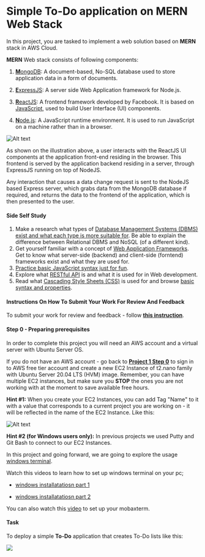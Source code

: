 # Simple To-Do application on MERN Web Stack 

In this project, you are tasked to implement a web solution based on **MERN** stack in AWS Cloud.

**MERN** Web stack consists of following components:

1. [**M**ongoDB](https://www.mongodb.com): A document-based, No-SQL database used to store application data in a form of documents.

2. [**E**xpressJS](https://expressjs.com): A server side Web Application framework for Node.js.

3. [**R**eactJS](https://reactjs.org): A frontend framework developed by Facebook. It is based on [JavaScript](https://www.javascript.com), used to build User Interface (UI) components.

4. [**N**ode.js](https://nodejs.org/en/): A JavaScript runtime environment. It is used to run JavaScript on a machine rather than in a browser.

![Alt text](https://darey.io/wp-content/uploads/2021/02/MERN-stack.png "MERN STACK")


As shown on the illustration above, a user interacts with the ReactJS UI components at the application front-end residing in the browser. This frontend is served by the application backend residing in a server, through ExpressJS running on top of NodeJS.

Any interaction that causes a data change request is sent to the NodeJS based Express server, which grabs data from the MongoDB database if required, and returns the data to the frontend of the application, which is then presented to the user.

#### Side Self Study

1. Make a research what types of [Database Management Systems (DBMS) exist and what each type is more suitable for](https://www.alooma.com/blog/types-of-modern-databases). Be able to explain the difference between Relational DBMS and NoSQL (of a different kind).
2. Get yourself familiar with a concept of [Web Application Frameworks](https://en.wikipedia.org/wiki/Web_framework). Get to know what server-side (backend) and client-side (forntend) frameworks exist and what they are used for.
3. [Practice basic JavaScript syntax just for fun](https://www.w3schools.com/js/js_intro.asp).
4. Explore what [RESTful API](https://restfulapi.net) is and what it is used for in Web development.
5. Read what [Cascading Style Sheets (CSS)](https://en.wikipedia.org/wiki/CSS) is used for and browse [basic syntax and properties](https://www.w3schools.com/css/css_intro.asp).

#### Instructions On How To Submit Your Work For Review And Feedback

To submit your work for review and feedback - follow [**this instruction**](https://starter-pbl.darey.io/en/latest/submission.html).

#### Step 0 - Preparing prerequisites

In order to complete this project you will need an AWS account and a virtual server with Ubuntu Server OS.

If you do not have an AWS account - go back to **[Project 1 Step 0](https://starter-pbl.darey.io/en/latest/project1.html)** to sign in to AWS free tier account and create a new EC2 Instance of t2.nano family with Ubuntu Server 20.04 LTS (HVM) image. Remember, you can have multiple EC2 instances, but make sure you **STOP** the ones you are not working with at the moment to save available free hours.

**Hint #1:** When you create your EC2 Instances, you can add Tag "Name" to it with a value that corresponds to a current project you are working on - it will be reflected in the name of the EC2 Instance. Like this:

![Alt text](https://darey.io/wp-content/uploads/2021/02/EC2_tag.png "EC2 Tag")


**Hint #2 (for Windows users only):** In previous projects we used Putty and Git Bash to connect to our EC2 Instances. 

In this project and going forward, we are going to explore the usage [windows terminal](https://docs.microsoft.com/en-us/windows/terminal/install).

Watch this videos to learn how to set up windows terminal on your pc;

- [windows installatatiosn part 1](https://youtu.be/R-qcpehB5HY)

- [windows installatatiosn part 2](https://youtu.be/jsNIlK5s6pI)




You can also watch this [video](https://youtu.be/g8XiC9Q2EEE) to set up your mobaxterm.



#### Task

To deploy a simple **To-Do** application that creates To-Do lists like this:

![](https://drive.google.com/uc?export=view&id=1lVpIHgDj6hUknNZu4yHO-Nrr4OyiO2fs)









